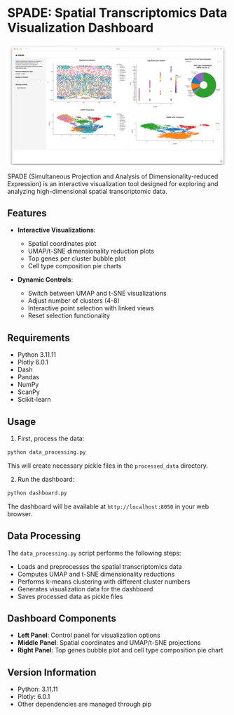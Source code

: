 # SPADE: Spatial Transcriptomics Data Visualization Dashboard

![Dashboard Overview](./img/dashboard.png)

SPADE (Simultaneous Projection and Analysis of Dimensionality-reduced Expression) is an interactive visualization tool designed for exploring and analyzing high-dimensional spatial transcriptomic data.

## Features

- **Interactive Visualizations**: 
  - Spatial coordinates plot
  - UMAP/t-SNE dimensionality reduction plots
  - Top genes per cluster bubble plot
  - Cell type composition pie charts

- **Dynamic Controls**:
  - Switch between UMAP and t-SNE visualizations
  - Adjust number of clusters (4-8)
  - Interactive point selection with linked views
  - Reset selection functionality

## Requirements

- Python 3.11.11
- Plotly 6.0.1
- Dash
- Pandas
- NumPy
- ScanPy
- Scikit-learn

## Usage

1. First, process the data:
```bash
python data_processing.py
```
This will create necessary pickle files in the `processed_data` directory.

2. Run the dashboard:
```bash
python dashboard.py
```
The dashboard will be available at `http://localhost:8050` in your web browser.

## Data Processing

The `data_processing.py` script performs the following steps:
- Loads and preprocesses the spatial transcriptomics data
- Computes UMAP and t-SNE dimensionality reductions
- Performs k-means clustering with different cluster numbers
- Generates visualization data for the dashboard
- Saves processed data as pickle files

## Dashboard Components

- **Left Panel**: Control panel for visualization options
- **Middle Panel**: Spatial coordinates and UMAP/t-SNE projections
- **Right Panel**: Top genes bubble plot and cell type composition pie chart

## Version Information

- Python: 3.11.11
- Plotly: 6.0.1
- Other dependencies are managed through pip
